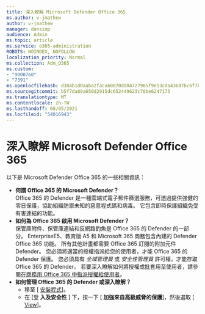 ```yaml
---
title: 深入瞭解 Microsoft Defender Office 365
ms.author: v-jmathew
author: v-jmathew
manager: dansimp
audience: Admin
ms.topic: article
ms.service: o365-administration
ROBOTS: NOINDEX, NOFOLLOW
localization_priority: Normal
ms.collection: Adm_O365
ms.custom:
- "9000760"
- "7391"
ms.openlocfilehash: d384b1d0aaba2faca60870dd04727985f9e13cda43687bc6f7bc53da90db4b9e
ms.sourcegitcommit: b5f7da89a650d2915dc652449623c78be6247175
ms.translationtype: MT
ms.contentlocale: zh-TW
ms.lasthandoff: 08/05/2021
ms.locfileid: "54016943"
---
```

# <a name="learn-about-microsoft-defender-for-office-365"></a>深入瞭解 Microsoft Defender Office 365

以下是 Microsoft Defender Office 365 的一些相關資訊：

- **何謂 Office 365 的 Microsoft Defender？**  
    Office 365 的 Defender 是一種雲端式電子郵件篩選服務，可透過提供強健的零日保護，協助組織防禦未知的惡意程式碼和病毒。 它包含即時保護組織免受有害連結的功能。
- **如何為 Office 365 啟用 Microsoft Defender？**  
    保管庫附件、保管庫連結和反網路釣魚是 Office 365 的 Defender 的一部分。 EnterpriseE5、教育版 A5 和 Microsoft 365 商務包含內建的 Defender Office 365 功能。 所有其他計畫都需要 Office 365 訂閱的附加元件 Defender。 您必須將適當的授權指派給您的使用者，才能 Office 365 的 Defender 保護。 您必須具有 *全域管理員* 或 *安全性管理員* 許可權，才能存取 Office 365 的 Defender。 若要深入瞭解如何將授權成批套用至使用者，請參閱[在商務用 Office 365 中指派授權給使用者](https://go.microsoft.com/fwlink/?linkid=2093435)。
- **如何管理 Office 365 的 Defender 或深入瞭解？**  
  - 移至 [ [安裝程式](https://go.microsoft.com/fwlink/p/?linkid=2075721)]。  
  - 在 [登 **入及安全性** ] 下，按一下 [ **加強來自高級威脅的保護**]，然後選取 [ [View](https://go.microsoft.com/fwlink/?linkid=2109302)]。
